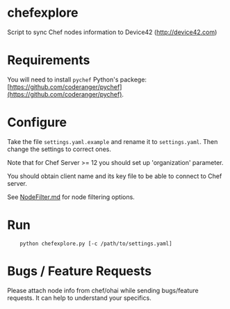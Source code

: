 
# chefexplore

Script to sync Chef nodes information to Device42 (http://device42.com)


# Requirements

You will need to install `pychef` Python's packege: [https://github.com/coderanger/pychef](https://github.com/coderanger/pychef).


# Configure

Take the file `settings.yaml.example` and rename it to `settings.yaml`. Then change the settings to correct ones.

Note that for Chef Server >= 12 you should set up 'organization' parameter.

You should obtain client name and its key file to be able to connect to Chef server.

See [NodeFilter.md](./NodeFilter.md) for node filtering options.


# Run

```
    python chefexplore.py [-c /path/to/settings.yaml]
```


# Bugs / Feature Requests

Please attach node info from chef/ohai while sending bugs/feature requests. It can help to understand your specifics.
